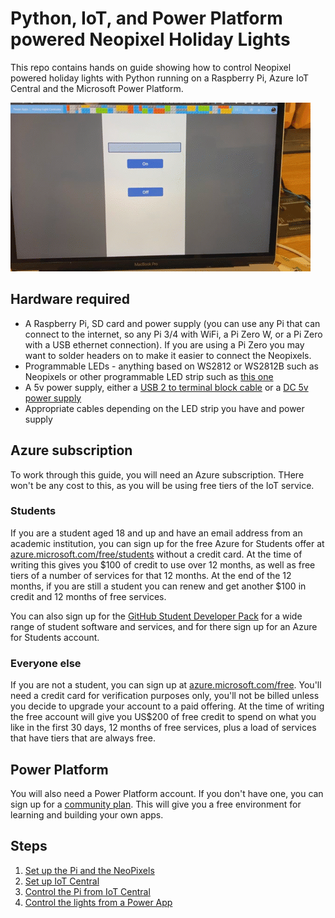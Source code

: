 # Python, IoT, and Power Platform powered Neopixel Holiday Lights

This repo contains hands on guide showing how to control Neopixel powered holiday lights with Python running on a Raspberry Pi, Azure IoT Central and the Microsoft Power Platform.

![Lights controlled by an app](./images/app-controlled-lights.gif)

## Hardware required

* A Raspberry Pi, SD card and power supply (you can use any Pi that can connect to the internet, so any Pi 3/4 with WiFi, a Pi Zero W, or a Pi Zero with a USB ethernet connection). If you are using a Pi Zero you may want to solder headers on to make it easier to connect the Neopixels.
* Programmable LEDs - anything based on WS2812 or WS2812B such as Neopixels or other programmable LED strip such as [this one](https://www.amazon.com/gp/product/B07FVPN3PH)
* A 5v power supply, either a [USB 2 to terminal block cable](https://www.amazon.com/gp/product/B07QQQZ1DV) or a [DC 5v power supply](https://www.amazon.com/gp/product/B078RXZM4C)
* Appropriate cables depending on the LED strip you have and power supply

## Azure subscription

To work through this guide, you will need an Azure subscription. THere won't be any cost to this, as you will be using free tiers of the IoT service.

### Students

If you are a student aged 18 and up and have an email address from an academic institution, you can sign up for the free Azure for Students offer at [azure.microsoft.com/free/students](https://azure.microsoft.com/free/students/?WT.mc_id=academic-10672-jabenn) without a credit card. At the time of writing this gives you $100 of credit to use over 12 months, as well as free tiers of a number of services for that 12 months. At the end of the 12 months, if you are still a student you can renew and get another $100 in credit and 12 months of free services.

You can also sign up for the [GitHub Student Developer Pack](https://education.github.com/pack?WT.mc_id=academic-10672-jabenn) for a wide range of student software and services, and for there sign up for an Azure for Students account.

### Everyone else

If you are not a student, you can sign up at [azure.microsoft.com/free](https://azure.microsoft.com/free/?WT.mc_id=academic-10672-jabenn). You'll need a credit card for verification purposes only, you'll not be billed unless you decide to upgrade your account to a paid offering. At the time of writing the free account will give you US$200 of free credit to spend on what you like in the first 30 days, 12 months of free services, plus a load of services that have tiers that are always free.

## Power Platform

You will also need a Power Platform account. If you don't have one, you can sign up for a [community plan](https://powerapps.microsoft.com/communityplan/?WT.mc_id=academic-10672-jabenn). This will give you a free environment for learning and building your own apps.

## Steps

1. [Set up the Pi and the NeoPixels](./steps/set-up-neopixels.md)
1. [Set up IoT Central](./steps/set-up-iot-central.md)
1. [Control the Pi from IoT Central](./steps/control-pi-iot-central.md)
1. [Control the lights from a Power App](./steps/set-up-power-app.md)
